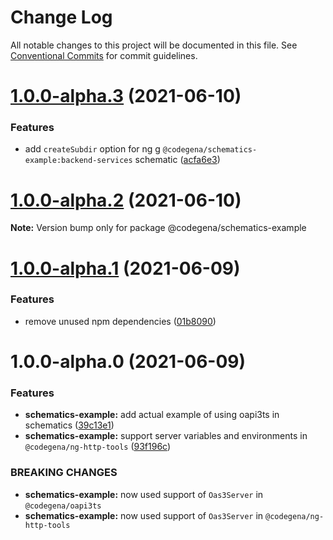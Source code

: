 # Change Log

All notable changes to this project will be documented in this file.
See [Conventional Commits](https://conventionalcommits.org) for commit guidelines.

# [1.0.0-alpha.3](https://github.com/koshevy/codegena/compare/@codegena/schematics-example@1.0.0-alpha.2...@codegena/schematics-example@1.0.0-alpha.3) (2021-06-10)


### Features

* add `createSubdir` option for ng g `@codegena/schematics-example:backend-services` schematic ([acfa6e3](https://github.com/koshevy/codegena/commit/acfa6e32115967631e01fb24798ac5aa4a5ab85b))





# [1.0.0-alpha.2](https://github.com/koshevy/codegena/compare/@codegena/schematics-example@1.0.0-alpha.1...@codegena/schematics-example@1.0.0-alpha.2) (2021-06-10)

**Note:** Version bump only for package @codegena/schematics-example





# [1.0.0-alpha.1](https://github.com/koshevy/codegena/compare/@codegena/schematics-example@1.0.0-alpha.0...@codegena/schematics-example@1.0.0-alpha.1) (2021-06-09)


### Features

* remove unused npm dependencies ([01b8090](https://github.com/koshevy/codegena/commit/01b8090273656e65d8dcb7d861356aa16279b3bc))





# 1.0.0-alpha.0 (2021-06-09)


### Features

* **schematics-example:** add actual example of using oapi3ts in schematics ([39c13e1](https://github.com/koshevy/codegena/commit/39c13e1c9f0e5c13361a75e56e1ba6e2562fa882))
* **schematics-example:** support server variables and environments in `@codegena/ng-http-tools` ([93f196c](https://github.com/koshevy/codegena/commit/93f196c174f1b2cec14212b91e044d49b5f6adc8))


### BREAKING CHANGES

* **schematics-example:** now used support of `Oas3Server` in `@codegena/oapi3ts`
* **schematics-example:** now used support of `Oas3Server` in `@codegena/ng-http-tools`
